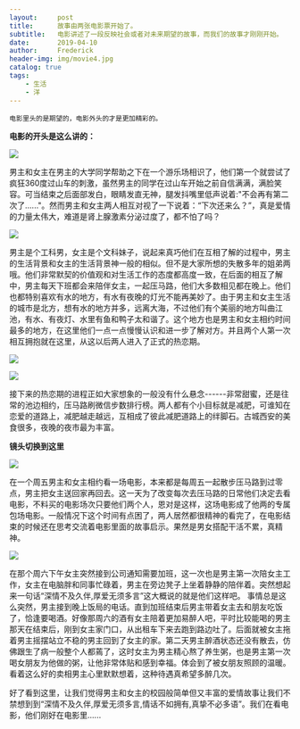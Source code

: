 ```yaml
---
layout:     post
title:      故事由两张电影票开始了。 
subtitle:   电影讲述了一段反映社会或者对未来期望的故事，而我们的故事才刚刚开始。
date:       2019-04-10
author:     Frederick
header-img: img/movie4.jpg
catalog: true
tags:
    - 生活
    - 洋
---
```


```
电影里头的是期望的，电影外头的才是更加精彩的。
```
**电影的开头是这么讲的：**

![](https://github.com/FrederickHou/FrederickHou.github.io/blob/master/img/movie6.jpg?raw=true)

男主和女主在男主的大学同学帮助之下在一个游乐场相识了，他们第一个就尝试了疯狂360度过山车的刺激，虽然男主的同学在过山车开始之前自信满满，满脸笑容。可当结束之后面部发白，眼睛发直无神，腿发抖嘴里低声说着:"不会再有第二次了......"。然而男主和女主两人相互对视了一下说着：“下次还来么？”，真是爱情的力量太伟大，难道是肾上腺激素分泌过度了，都不怕了吗？


![](https://github.com/FrederickHou/FrederickHou.github.io/blob/master/img/movie2.jpg?raw=true)

男主是个工科男，女主是个文科妹子，说起来真巧他们在互相了解的过程中，男主的生活背景和女主的生活背景神一般的相似。但不是大家所想的失散多年的姐弟两哦。他们非常默契的价值观和对生活工作的态度都高度一致，在后面的相互了解中，男主每天下班都会来陪伴女主，一起压马路，他们大多数相见都在晚上。他们也都特别喜欢有水的地方，有水有夜晚的灯光不能再美妙了。由于男主和女主生活的城市是北方，想有水的地方并多，远离大海，不过他们有个美丽的地方叫曲江池，有水、有夜灯、水里有鱼和鸭子太和谐了。这个地方也是男主和女主相约时间最多的地方，在这里他们一点一点慢慢认识和进一步了解对方。并且两个人第一次相互拥抱就在这里，从这以后两人进入了正式的热恋期。

![](https://github.com/FrederickHou/FrederickHou.github.io/blob/master/img/movie3.jpg?raw=true)

![](https://github.com/FrederickHou/FrederickHou.github.io/blob/master/img/movie1.jpg?raw=true)

接下来的热恋期的进程正如大家想象的一般没有什么悬念------非常甜蜜，还是往常的池边相约，压马路刷微信步数排行榜。两人都有个小目标就是减肥，可谁知在恋爱的道路上，减肥越走越远，互相成了彼此减肥道路上的绊脚石。古城西安的美食很多，夜晚的夜市最为丰富。

**镜头切换到这里**

![](https://github.com/FrederickHou/FrederickHou.github.io/blob/master/img/movie5.jpg?raw=true)

在一个周五男主和女主相约看一场电影，本来都是每周五一起散步压马路到过零点，男主把女主送回家再回去。这一天为了改变每次去压马路的日常他们决定去看电影，不料买的电影场次只要他们两个人，恩对是这样，这场电影成了他两的专属包场电影。一般情况下这个时间有点困了，两人居然都很精神的看完了，在电影结束的时候还在思考交流着电影里面的故事启示。果然是男女搭配干活不累，真精神。

![](https://github.com/FrederickHou/FrederickHou.github.io/blob/master/img/movie7.jpg?raw=true)

在那个周六下午女主突然接到公司通知需要加班，这一次也是男主第一次陪女主工作，女主在电脑胖和同事忙碌着，男主在旁边凳子上坐着静静的陪伴着。突然想起来一句话“深情不及久伴,厚爱无须多言”这大概说的就是他们这样吧。 事情总是这么突然，男主接到晚上饭局的电话。直到加班结束后男主带着女主去和朋友吃饭了，恰逢要喝酒。好像那周六的酒有女主陪着更加易醉人吧，平时比较能喝的男主那天在结束后，刚到女主家门口，从出租车下来去跑到路边吐了。后面就被女主拖着男主摇摆站立不稳的男主回到了女主的家。第二天男主醉酒状态还没有散去，仿佛跟生了病一般整个人都蔫了，这时女主为男主精心熬了养生粥，也是男主第一次喝女朋友为他做的粥，让他非常体贴和感到幸福。体会到了被女朋友照顾的温暖。看着这么好的卖相男主心里默默想着，这种待遇真希望多醉几次。

好了看到这里，让我们觉得男主和女主的校园般简单但又丰富的爱情故事让我们不禁想到到“深情不及久伴,厚爱无须多言,情话不如拥有,真挚不必多语”。我们在看电影，他们刚好在电影里......